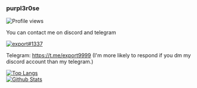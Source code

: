 ### purpl3r0se
![Profile views](https://komarev.com/ghpvc/?username=purpl3r0se)

You can contact me on discord and telegram

[![export#1337](https://discord.c99.nl/widget/theme-1/1078778605456330823.png)](https://discord.c99.nl/)

Telegram: https://t.me/export9999 (I'm more likely to respond if you dm my discord account than my telegram.)

[![Top Langs](https://github-readme-stats.vercel.app/api/top-langs/?username=purpl3r0se&langs_count=10)](https://github.com/anuraghazra/github-readme-stats)  
[![Github Stats](https://github-readme-stats.vercel.app/api?username=purpl3r0se)](https://github.com/anuraghazra/github-readme-stats)  
